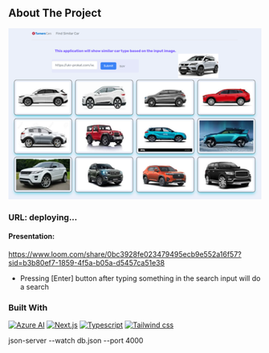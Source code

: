<!-- ABOUT THE PROJECT -->

## About The Project

[![Product Name Screen Shot][product-screenshot]](https://github.com/jericrealubit/missionready-m2)

### URL: deploying...

#### Presentation:

https://www.loom.com/share/0bc3928fe023479495ecb9e552a16f57?sid=b3b80ef7-1859-4f5a-b05a-d5457ca51e38

- Pressing [Enter] button after typing something in the search input will do a search

### Built With

[![Azure AI][azure-ai]][Azure-AI-Custom-Vision-url]
[![Next.js][Next.js]][Next-url]
[![Typescript][typescript]][Typescript-url]
[![Tailwind css][tailwindcss]][Tailwind-url]

json-server --watch db.json --port 4000

[azure-ai]: https://img.shields.io/badge/azure-ai-green?style=for-the-badge&logo=microsoft&logoColor=blue
[Azure-AI-Custom-Vision-url]: https://azure.microsoft.com/en-us/products/ai-services/ai-custom-vision
[typescript]: https://img.shields.io/badge/typescript-.ts-blue?style=for-the-badge&logo=typescript&logoColor=blue
[Typescript-url]: https://www.typescriptlang.org/
[product-screenshot]: public/images/screenshot.png
[Next.js]: https://img.shields.io/badge/next.js-000000?style=for-the-badge&logo=nextdotjs&logoColor=white
[Next-url]: https://nextjs.org/
[tailwindcss]: https://img.shields.io/badge/Tailwind-.css-blue?style=for-the-badge&logo=tailwindcss&logoColor=blue
[Tailwind-url]: https://tailwindcss.com/
